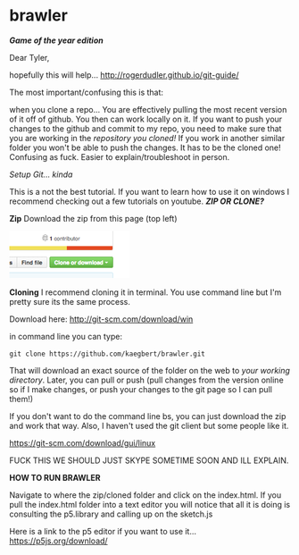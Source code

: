 # brawler
***Game of the year edition***

Dear Tyler,

hopefully this will help... http://rogerdudler.github.io/git-guide/

The most important/confusing this is that:

when you clone a repo... You are effectively pulling the most recent version of it off of github. You then can work locally on it. If you want to push your changes to the github and commit to my repo, you need to make sure that you are working in the *repository you cloned!* If you work in another similar folder you won't be able to push the changes. It has to be the cloned one! Confusing as fuck. Easier to explain/troubleshoot in person.

*Setup Git... kinda*

This is a not the best tutorial. If you want to learn how to use it on windows I recommend checking out a few tutorials on youtube.
***ZIP OR CLONE?***

 **Zip** Download the zip from this page (top left)

![clone](https://github.com/kaegbert/brawler/blob/master/read_imgs/clone.png)

 **Cloning** I recommend cloning it in terminal. You use command line but I'm pretty sure its the same process.

Download here:
http://git-scm.com/download/win

in command line you can type:

```
git clone https://github.com/kaegbert/brawler.git
```

That will download an exact source of the folder on the web to *your working directory*.
Later, you can pull or push (pull changes from the version online so if I make changes, or push your changes to the git page so I can pull them!)

If you don't want to do the command line bs, you can just download the zip and work that way. Also, I haven't used the git client but some people like it.

https://git-scm.com/download/gui/linux

FUCK THIS WE SHOULD JUST SKYPE SOMETIME SOON AND ILL EXPLAIN.

****HOW TO RUN BRAWLER****

Navigate to where the zip/cloned folder and click on the index.html. If you pull the index.html folder into a text editor you will notice that all it is doing is consulting the p5.library and calling up on the sketch.js

Here is a link to the p5 editor if you want to use it...
https://p5js.org/download/
